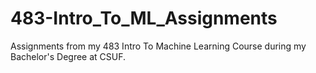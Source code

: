 # 483-Intro_To_ML_Assignments
Assignments from my 483 Intro To Machine Learning Course during my Bachelor's Degree at CSUF.

